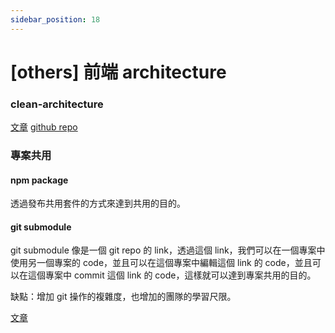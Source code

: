 ```yaml
---
sidebar_position: 18
---
```


# [others] 前端 architecture

### clean-architecture

[文章](https://bespoyasov.me/blog/clean-architecture-on-frontend/)
[github repo](https://github.com/bespoyasov/frontend-clean-architecture)

### 專案共用

#### npm package

透過發布共用套件的方式來達到共用的目的。

#### git submodule

git submodule 像是一個 git repo 的 link，透過這個 link，我們可以在一個專案中使用另一個專案的 code，並且可以在這個專案中編輯這個 link 的 code，並且可以在這個專案中 commit 這個 link 的 code，這樣就可以達到專案共用的目的。

缺點：增加 git 操作的複雜度，也增加的團隊的學習尺限。

[文章](https://git-scm.com/book/en/v2/Git-Tools-Submodules)
